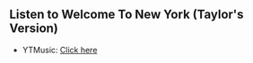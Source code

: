 ## Listen to Welcome To New York (Taylor's Version)
- YTMusic: [Click here](https://music.youtube.com/watch?v=0BYUf8QDCZU)